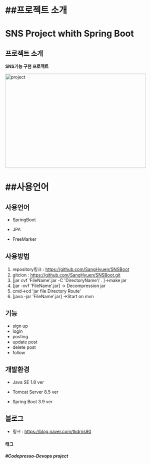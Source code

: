 ##프로젝트 소개
=======
# SNS Project whith Spring Boot


## 프로젝트 소개

  **SNS기능 구현 프로젝트**
  
<img src="https://postfiles.pstatic.net/MjAyMDAyMjRfMjc0/MDAxNTgyNTE1MTQ5NTAy.fHFmZacGC2lh7VCbC-NSfQYkbCTIe-fg3NwnRZAYUj0g.YNwI6D6xPQXx9gix4VPKN4EXmh_jMIVk7W4iSBsAFi8g.JPEG.tkdrns90/%EB%A9%94%EC%9D%B8.JPG?type=w966" width="450px" height="300px" title="px(400)" alt="project"></img><br/>



##사용언어
=======
## 사용언어

 - SpringBoot
 
 - JPA
 
 - FreeMarker

## 사용방법
 1. repository링크 : <https://github.com/SangHyuen/SNSBoot>
 2. gitclon : https://github.com/SangHyuen/SNSBoot.git
 3. [jar cvf 'FileName'.jar -C 'DirectoryName'/ . ]->make jar
 4. [jar -xvf 'FileName'.jar] -> Decompression jar
 5. cmd->cd 'jar file Directory Route'
 6. [java -jar 'FileName'.jar] ->Start on mvn

## 기능

 * sign up
 * login
 * posting
 * update post
 * delete post
 * follow


## 개발환경

 * Java SE 1.8 ver
 
 * Tomcat Server 8.5 ver
 
 * Spring Boot 3.9 ver

## 블로그
 * 링크 : <https://blog.naver.com/tkdrns90>

#### 태그
##### #Codepresso-Devops project

